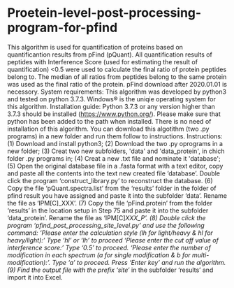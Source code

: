 # Proetein-level-post-processing-program-for-pfind
This algorithm is used for quantification of proteins based on quantificantion results from pFind (pQuant). All quantification results of 
peptides with Interference Score (used for estimating the result of quantification) <0.5 were used to calculate the final ratio of protein peptides 
belong to. The median of all ratios from peptides belong to the same protein was used as the final ratio of the protein.
	pFind download after 2020.01.01 is necessory.
	System requirements: This algorithm was developed by python3 and tested on python 3.7.3. Windows® is the uniqie operating system for this 
algorithm.
	Installation guide: Python 3.7.3 or any version higher than 3.7.3 should be installed (https://www.python.org/). Please make sure that python 
has been added to the path when installed. There is no need of installation of this algorithm. You can download this algotithm (two .py programs) in a 
new folder and run them follow to instructions.
	Instructions: 
	(1) Download and install python3; 
	(2) Download the two .py oprograms in a new folder; 
	(3) Creat two new subfolders, 'data' and 'data_protein', in chich folder .py programs in;
	(4) Creat a new .txt file and nominate it 'database'; 
	(5) Open the original database file in a .fasta format with a text editor, copy and paste all the contents into the text new created file 
	‘database’. Double click the program ‘construct_library.py’ to reconstruct the database. 
	(6) Copy the file ‘pQuant.spectra.list’ from the ‘results’ folder in the folder of pfind result you have assigned and paste it into the 
	subfolder ‘data’. Rename the file as ‘IPM[C]_XXX’. (7) Copy the file ‘pFind.protein’ from the folder ‘results’ in the location setup in Step 
	75 and paste it into the subfolder ‘data_protein’. Rename the file as ‘IPM[C]_XXX_P’.
	(8) Double click the program ‘pfind_post_processing_site_level.py’ and use the following command:
		‘Please enter the calculation style (lh for light/heavy & hl for heavy/light):’ Type ‘hl’ or ‘lh’ to proceed
		‘Please enter the cut off value of interference score:’ Type ‘0.5’ to proceed.
		‘Please enter the number of modification in each spectrum (a for single modification & b for multi-modification):’. Type ‘a’ to proceed. Press ‘Enter key’ and run the    algorithm. 
	(9) Find the output file with the prefix ‘site_’ in the subfolder ‘results’ and import it into Excel.
